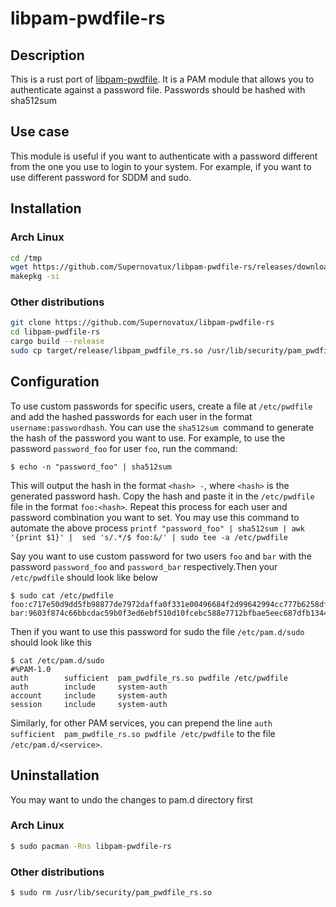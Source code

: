 # libpam-pwdfile-rs

## Description
This is a rust port of [libpam-pwdfile](https://git.tiwe.de/libpam-pwdfile.git). It is a PAM module that allows you to authenticate against a password file. Passwords should be hashed with sha512sum

## Use case
This module is useful if you want to authenticate with a password different from the one you use to login to your system. For example, if you want to use different password for SDDM and sudo.

## Installation

### Arch Linux

```bash
cd /tmp
wget https://github.com/Supernovatux/libpam-pwdfile-rs/releases/download/0.1.0/PKGBUILD
makepkg -si
```

### Other distributions

```bash
git clone https://github.com/Supernovatux/libpam-pwdfile-rs
cd libpam-pwdfile-rs
cargo build --release
sudo cp target/release/libpam_pwdfile_rs.so /usr/lib/security/pam_pwdfile_rs.so
```

## Configuration

To use custom passwords for specific users, create a file at `/etc/pwdfile` and add the hashed passwords for each user in the format `username:passwordhash`. You can use the `sha512sum `command to generate the hash of the password you want to use. For example, to use the password `password_foo` for user `foo`, run the command:
```console
$ echo -n "password_foo" | sha512sum
```
This will output the hash in the format `<hash> -`, where `<hash>` is the generated password hash. Copy the hash and paste it in the `/etc/pwdfile` file in the format `foo:<hash>`. Repeat this process for each user and password combination you want to set. You may use this command to automate the above process `printf "password_foo" | sha512sum | awk '{print $1}' |  sed 's/.*/$ foo:&/' | sudo tee -a /etc/pwdfile`

Say you want to use custom password for two users `foo` and `bar` with the password `password_foo` and `password_bar` respectively.Then your `/etc/pwdfile` should look like below

```console
$ sudo cat /etc/pwdfile
foo:c717e50d9dd5fb98877de7972daffa0f331e00496684f2d99642994cc777b6258df9a6397ecdf52456972e0fcf46104f4809a99d53102e6c7c70186b88263007
bar:9603f874c66bbcdac59b0f3ed6ebf510d10fcebc588e7712bfbae5eec687dfb134470ca98c74d55bed8368012706038874e108bb3ae876cdaf8206715274e442
```

Then if you want to use this password for sudo the file `/etc/pam.d/sudo` should look like this

```console
$ cat /etc/pam.d/sudo
#%PAM-1.0
auth        sufficient  pam_pwdfile_rs.so pwdfile /etc/pwdfile
auth        include     system-auth
account     include     system-auth
session     include     system-auth
```

Similarly, for other PAM services, you can prepend the line 
`auth        sufficient  pam_pwdfile_rs.so pwdfile /etc/pwdfile`
to the file `/etc/pam.d/<service>`.



## Uninstallation

You may want to undo the changes to pam.d directory first
### Arch Linux
```bash
$ sudo pacman -Rns libpam-pwdfile-rs
```

### Other distributions

```bash
$ sudo rm /usr/lib/security/pam_pwdfile_rs.so
```
